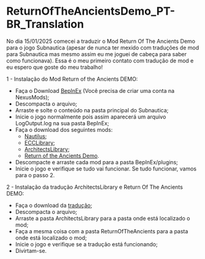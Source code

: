 # ReturnOfTheAncientsDemo_PT-BR_Translation
No dia 15/01/2025 comecei a traduzir o Mod Return Of The Ancients Demo para o jogo Subnautica (apesar de nunca ter mexido com traduções de mod para Subnautica mas mesmo assim eu me joguei de cabeça para saber como funcionava). Essa é o meu primeiro contato com tradução de mod e eu espero que goste do meu trabalho!

1 - Instalação do Mod Return of the Ancients DEMO:

- Faça o Download [BepInEx](https://www.nexusmods.com/subnautica/mods/1108) (Você precisa de criar uma conta na NexusMods);
- Descompacta o arquivo;
- Arraste e solte o conteúdo na pasta principal do Subnautica;
- Inicie o jogo normalmente pois assim aparecerá um arquivo LogOutput.log na sua pasta BepInEx;
- Faça o download dos seguintes mods:
  - [Nautilus](https://www.nexusmods.com/subnautica/mods/1262);
  - [ECCLibrary](https://www.nexusmods.com/subnautica/mods/1457);
  - [ArchitectsLibrary](https://github.com/ArchitectsOfTheUnknown/ReturnOfTheAncientsDemo/blob/main/architects-library.md);
  - [Return of the Ancients Demo](https://github.com/ArchitectsOfTheUnknown/ReturnOfTheAncientsDemo/blob/main/return-of-the-ancients.md).
- Descompacte e arraste cada mod para a pasta BepInEx/plugins;
- Inicie o jogo e verifique se tudo vai funcionar. Se tudo funcionar, vamos para o passo 2.

2 - Instalação da tradução ArchitectsLibrary e Return Of The Ancients DEMO:

- Faça o download da [tradução](https://github.com/ArthurFontes762/ReturnOfTheAncientsDemo_PT-BR_Translation/tree/main);
- Descompacta o arquivo;
- Arraste a pasta ArchitectsLibrary para a pasta onde está localizado o mod;
- Faça a mesma coisa com a pasta ReturnOfTheAncients para a pasta onde está localizado o mod;
- Inicie o jogo e verifique se a tradução está funcionando;
- Divirtam-se.
